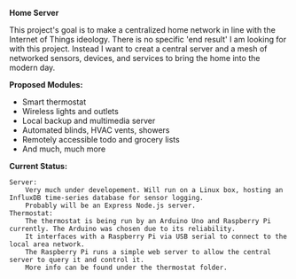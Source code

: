 **Home Server**

This project's goal is to make a centralized home network in line with the Internet of Things ideology. There is no specific 'end result' I am looking for with this project. Instead I want to creat a central server and a mesh of networked sensors, devices, and services to bring the home into the modern day. 

**Proposed Modules:**
* Smart thermostat
* Wireless lights and outlets
* Local backup and multimedia server
* Automated blinds, HVAC vents, showers
* Remotely accessible todo and grocery lists
* And much, much more

**Current Status:**

    Server:
        Very much under developement. Will run on a Linux box, hosting an InfluxDB time-series database for sensor logging.
        Probably will be an Express Node.js server.
    Thermostat:
        The thermostat is being run by an Arduino Uno and Raspberry Pi currently. The Arduino was chosen due to its reliability.
        It interfaces with a Raspberry Pi via USB serial to connect to the local area network.
        The Raspberry Pi runs a simple web server to allow the central server to query it and control it.
        More info can be found under the thermostat folder.

